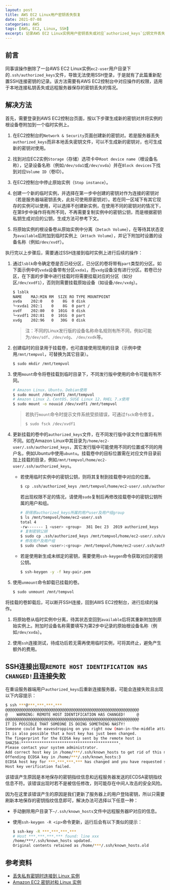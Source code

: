 ```yaml
---
layout: post
title: AWS EC2 Linux用户密钥丢失恢复
date: 2021-07-08
categories: AWS
tags: [AWS, EC2, Linux, SSH]
excerpt: 记录AWS EC2 Linux实例用户密钥丢失或对应`authorized_keys`公钥文件丢失后解决方法。
---
```


## 前言

同事误操作删除了一台AWS EC2 Linux实例`ec2-user`用户目录下的`.ssh/authorized_keys`文件，导致无法使用SSH登录，于是就有了此篇重新配置SSH连接密钥的记录。该方法需要有AWS EC2控制台中对应操作的权限，适用于本地连接私钥丢失或远程服务器保存的密钥丢失的情况。

## 解决方法

首先，需要登录到AWS EC2控制台页面，按以下步骤生成新的密钥对并将实例的根设备卷附加到一个临时实例上。

1. 在EC2控制台的`Network & Security`页面创建新的密钥对。若是服务器丢失`authorized_keys`而非本地丢失密钥文件，可以不生成新的密钥对，也可生成新的密钥对使用。

2. 找到对应EC2实例`Storage`（存储）选项卡中`Root device name`（根设备名称），记录设备名称（例如`/dev/sda1`或`/dev/xvda`）并在`Block devices`下找到对应`Volume ID`（卷ID）。

3. 在EC2控制台中停止原始实例（`Stop instance`）。

4. 创建一个新的临时实例，并选择在第一步中创建的密钥对作为连接的密钥对（若是服务器端密钥丢失，此处可使用原密钥对）。若在同一区域下有其它现存的实例可以使用，可以选择不创建新实例，在使用不同的密钥对的情况下，在第9步中操作将有所不同，不再需要复制实例中的密钥公钥，而是根据密钥私钥生成对应的公钥，生成方法可参考下文。

5. 将原始实例的根设备卷从原始实例中分离（`Detach Volume`），在等待其状态变为`available`后附加到临时实例上（`Attach Volume`），并记下附加时设置的设备名称（例如`/dev/xvdf`）。

执行完以上步骤后，需要通过SSH连接到临时实例上进行后续的操作：

1. 通过`lsblk`命令确定卷是否已经分区，已分区的卷将带有`part`类型的分区。如下面示例中的`vxda`设备带有分区`vxda1`，而`vxdg`设备没有进行分区。若卷已分区，在下面的步骤中进行挂载时将需要挂载对应的分区（如分区`/dev/xvdf1`），否则则需要挂载原始设备（如设备`/dev/vxdg`）。

    ```bash
    $ lsblk
    NAME    MAJ:MIN RM  SIZE RO TYPE MOUNTPOINT
    xvda    202:0    0    8G  0 disk
    └─xvda1 202:1    0    8G  0 part /
    xvdf    202:80   0  101G  0 disk
    └─xvdf1 202:81   0  101G  0 part
    xvdg    202:96   0   30G  0 disk
    ```

    > 注：不同的Linux发行版的设备名称命名规则有所不同，例如可能为`/dev/sdf`、`/dev/vdg`、 `/dev/xvdk`等。

2. 创建临时的目录用于挂载卷，也可直接使用现用的目录（示例中使用`/mnt/tempvol`，可替换为其它目录）。

    ```bash
    $ sudo mkdir /mnt/tempvol
    ```

3. 使用`mount`命令将卷挂载到临时目录下，不同发行版中使用的命令可能有所不同。

    ```bash
    # Amazon Linux、Ubuntu、Debian使用
    $ sudo mount /dev/xvdf1 /mnt/tempvol
    # Amazon Linux 2、CentOS、SUSE Linux 12、RHEL 7.x使用
    $ sudo mount -o nouuid /dev/xvdf1 /mnt/tempvol
    ```

    > 若执行`mount`命令时提示文件系统受损错误，可通过`fsck`命令修复。
    > ```bash
    > $ sudo fsck /dev/xvdf1
    > ```

4. 更新挂载的卷中的`authorized_keys`文件，在不同发行版中该文件位置将有所不同。如在Amazon Linux中其目录为`/home/ec2-user/.ssh/authorized_keys`，其它发行版中可能使用不同的位置或不同的用户名，例如Ubuntu中使用`ubuntu`。挂载卷中的目标位置需在对应文件目录前加上挂载的目录，例如`/mnt/tempvol/home/ec2-user/.ssh/authorized_keys`。

    - 若使用临时实例中的密钥公钥，则将其复制到挂载卷中对应的位置。

        ```bash
        $ cp .ssh/authorized_keys /mnt/tempvol/home/ec2-user/.ssh/authorized_keys
        ```

        若出现权限不足的情况，请使用`sudo`复制后再修改挂载卷中的密钥公钥所属的用户和组。

        ```bash
        # 获得原authorized_keys所属的用户user及用户组group
        $ ls /mnt/tempvol/home/ec2-user/.ssh
        total 4
        -rw------- 1 <user> <group>  381 Dec 23  2019 authorized_keys
        # 复制密钥公钥
        $ sudo cp .ssh/authorized_keys /mnt/tempvol/home/ec2-user/.ssh/authorized_keys
        # 修改用户及用户组
        $ sudo chown <user>:<group> /mnt/tempvol/home/ec2-user/.ssh/authorized_keys
        ```

    - 若是使用新生成未绑定的密钥，需要使用`ssh-keygen`命令获取对应的密钥公钥。

        ```bash
        $ ssh-keygen -y -f key-pair.pem
        ```

5. 使用`unmount`命令卸载已挂载的卷。

    ```bash
    $ sudo unmount /mnt/tempvol
    ```

将挂载的卷卸载后，可以断开SSH连接，回到AWS EC2控制台，进行后续的操作。

1. 将原始卷从临时实例中分离，待其状态变回到`available`后将其重新附加到原始实例上。附加时设备名称需要填写为第2步中记录的原始根设备名称（例如`/dev/xvda`）。

2. 使用`ssh`连接测试，待成功后若无需再使用临时实例，可将其终止，避免产生额外的费用。

## SSH连接出现`REMOTE HOST IDENTIFICATION HAS CHANGED!`且连接失败

在重设服务器端用户`authorized_keys`后重新连接服务器，可能会连接失败且出现以下内容提示：

```bash
$ ssh ***@***.***.***.***
@@@@@@@@@@@@@@@@@@@@@@@@@@@@@@@@@@@@@@@@@@@@@@@@@@@@@@@@@@@
@    WARNING: REMOTE HOST IDENTIFICATION HAS CHANGED!     @
@@@@@@@@@@@@@@@@@@@@@@@@@@@@@@@@@@@@@@@@@@@@@@@@@@@@@@@@@@@
IT IS POSSIBLE THAT SOMEONE IS DOING SOMETHING NASTY!
Someone could be eavesdropping on you right now (man-in-the-middle attack)!
It is also possible that a host key has just been changed.
The fingerprint for the ECDSA key sent by the remote host is
SHA256:*******************************************.
Please contact your system administrator.
Add correct host key in /home/***/.ssh/known_hosts to get rid of this message.
Offending ECDSA key in /home/***/.ssh/known_hosts:3
ECDSA host key for ***.***.***.*** has changed and you have requested strict checking.
Host key verification failed.
```

该错误产生原因是本地保存的密钥指纹信息和远程服务器发送的ECDSA密钥指纹信息不符。该错误出现时若不是被信任修改，则可能存在中间人攻击的安全风险。

因为在这里该错误产生的原因是我们更新了服务器上的用户登陆密钥，所以只需要刷新本地保存的密钥指纹信息即可，解决办法可选择以下任意一种：

- 手动删除用户目录下`~/.ssh/known_hosts`文件中远程服务器IP对应的信息。

- 使用`ssh-keygen -R <ip>`命令更新，运行后会有以下类似的提示：

  ```bash
  $ ssh-key -R ***.***.***.***
  # Host ***.***.***.*** found: line xxx
  /home/***/.ssh/known_hosts updated.
  Original contents retained as /home/***/.ssh/known_hosts.old
  ```

## 参考资料

- [丢失私有密钥时连接到 Linux 实例](https://docs.aws.amazon.com/zh_cn/AWSEC2/latest/UserGuide/replacing-lost-key-pair.html)
- [Amazon EC2 密钥对和 Linux 实例](https://docs.aws.amazon.com/zh_cn/AWSEC2/latest/UserGuide/ec2-key-pairs.html)